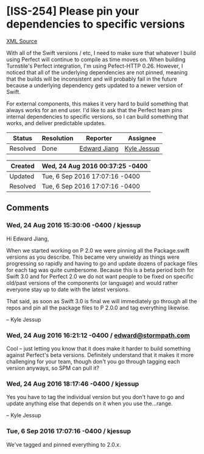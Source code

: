 # [ISS-254] Please pin your dependencies to specific versions

[XML Source](../xml/ISS-254.xml)
<p><p>With all of the Swift versions / etc, I need to make sure that whatever I build using Perfect will continue to compile as time moves on. When building Turnstile's Perfect integration, I'm using Pefect-HTTP 0.26. However, I noticed that all of the underlying dependencies are not pinned, meaning that the builds will be inconsistent and will probably fail in the future because a underlying dependency gets updated to a newer version of Swift.</p>

<p>For external components, this makes it very hard to build something that always works for an end user. I'd like to ask that the Perfect team pins internal dependencies to specific versions, so I can build something that works, and deliver predictable updates. </p></p>





Status|Resolution|Reporter|Assignee
------|----------|--------|--------
Resolved|Done|[Edward Jiang](edward@stormpath.com)|[Kyle Jessup]($kjessup)





Created|Wed, 24 Aug 2016 00:37:25 -0400
-------|--------------
Updated|Tue, 6 Sep 2016 17:07:16 -0400
Resolved|Tue, 6 Sep 2016 17:07:16 -0400


## Comments




### Wed, 24 Aug 2016 15:30:06 -0400 / kjessup 

<p><p>Hi Edward Jiang,</p>

<p>When we started working on P 2.0 we were pinning all the Package.swift versions as you describe. This became very unwieldy as things were progressing so rapidly and having to go and update dozens of package files for each tag was quite cumbersome. Because this is a beta period both for Swift 3.0 and for Perfect 2.0 we do not want people to be fixed on specific old/past versions of the components (or language) and would rather everyone stay up to date with the latest versions.</p>

<p>That said, as soon as Swift 3.0 is final we will immediately go through all the repos and pin all the package files to P 2.0.0 and tag everything likewise.</p>

<p>– Kyle Jessup</p></p>


### Wed, 24 Aug 2016 16:21:12 -0400 / edward@stormpath.com 

<p><p>Cool &#8211; just letting you know that it does make it harder to build something against Perfect's beta versions. Definitely understand that it makes it more challenging for your team, though don't you go through tagging each version anyways, so SPM can pull it? </p></p>


### Wed, 24 Aug 2016 18:17:46 -0400 / kjessup 

<p><p>Yes you have to tag the individual version but you don't have to go and update anything else that depends on it when you use the...range.</p>

<p>– Kyle Jessup</p></p>


### Tue, 6 Sep 2016 17:07:16 -0400 / kjessup 

<p><p>We've tagged and pinned everything to 2.0.x.</p></p>


